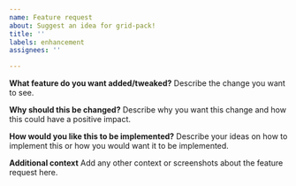 ```yaml
---
name: Feature request
about: Suggest an idea for grid-pack!
title: ''
labels: enhancement
assignees: ''

---
```


**What feature do you want added/tweaked?**
Describe the change you want to see.

**Why should this be changed?**
Describe why you want this change and how this could have a positive impact.

**How would you like this to be implemented?**
Describe your ideas on how to implement this or how you would want it to be implemented.

**Additional context**
Add any other context or screenshots about the feature request here.
